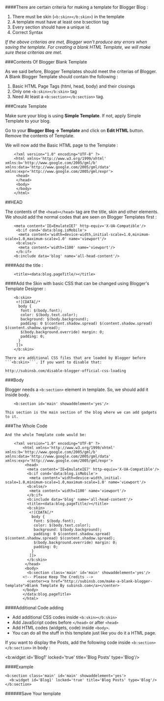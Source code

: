 ####There are certain criteria for making a template for Blogger Blog :

1. There must be skin (```<b:skin></b:skin>```) in the template
2. A template must have at least one b:section tag
3. Every section should have a unique id.
4. Correct Syntax

*If the above criterias are met, Blogger won't produce any errors when saving the template. For creating a blank HTML Template, we will make sure these criterias are met.*

###Contents Of Blogger Blank Template

As we said before, Blogger Templates should meet the criterias of Blogger. A Blank Blogger Template should contain the following :


1. Basic HTML Page Tags (html, head, body) and their closings
2. Only one ```<b:skin></b:skin>``` tag
3. Need At least a ```<b:section></b:section>``` tag.

###Create Template

Make sure your blog is using **Simple Template**. If not, apply Simple Template to your blog.

Go to your **Blogger Blog -> Template** and click on **Edit HTML** button. Remove the contents of Template.

We will now add the Basic HTML page to the Template :

```
    <?xml version="1.0" encoding="UTF-8" ?>
    <html xmlns='http://www.w3.org/1999/xhtml' xmlns:b='http://www.google.com/2005/gml/b' xmlns:data='http://www.google.com/2005/gml/data' xmlns:expr='http://www.google.com/2005/gml/expr'>
     <head>
     </head>
     <body>
     </body>
    </html>
```

##HEAD

The contents of the ```<head></head>``` tag are the title, skin and other elements. We should add the normal codes that are seen on Blogger Templates first :

```
    <meta content='IE=EmulateIE7' http-equiv='X-UA-Compatible'/> 
     <b:if cond='data:blog.isMobile'> 
      <meta content='width=device-width,initial-scale=1.0,minimum-scale=1.0,maximum-scale=1.0' name='viewport'/> 
     <b:else/> 
      <meta content='width=1100' name='viewport'/> 
     </b:if> 
    <b:include data='blog' name='all-head-content'/>
```

####Add the title :

```
    <title><data:blog.pageTitle/></title>
```

####Add the Skin with basic CSS that can be changed using Blogger's Template Designer :

```
    <b:skin>
     <![CDATA[/* 
      body { 
       font: $(body.font); 
       color: $(body.text.color); 
       background: $(body.background); 
       padding: 0 $(content.shadow.spread) $(content.shadow.spread) $(content.shadow.spread); 
       $(body.background.override) margin: 0; 
       padding: 0; 
      }
     ]]>
    </b:skin>
```

    There are additional CSS files that are loaded by Blogger before ```<b:skin>```. If you want to disable that:

```http://subinsb.com/disable-blogger-official-css-loading```

###Body

Blogger needs a ```<b:section>``` element in template. So, we should add it inside body.

```
    <b:section id='main' showaddelement='yes'/>
```

    This section is the main section of the blog where we can add gadgets to it.

###The Whole Code

    And the whole Template code would be:

```
    <?xml version="1.0" encoding="UTF-8" ?>
        <html xmlns='http://www.w3.org/1999/xhtml' xmlns:b='http://www.google.com/2005/gml/b' xmlns:data='http://www.google.com/2005/gml/data' xmlns:expr='http://www.google.com/2005/gml/expr'>
         <head>
          <meta content='IE=EmulateIE7' http-equiv='X-UA-Compatible'/> 
          <b:if cond='data:blog.isMobile'> 
           <meta content='width=device-width,initial-scale=1.0,minimum-scale=1.0,maximum-scale=1.0' name='viewport'/> 
          <b:else/> 
           <meta content='width=1100' name='viewport'/> 
          </b:if> 
          <b:include data='blog' name='all-head-content'/>
          <title><data:blog.pageTitle/></title>
          <b:skin>
           <![CDATA[/* 
            body { 
             font: $(body.font); 
             color: $(body.text.color); 
             background: $(body.background); 
             padding: 0 $(content.shadow.spread) $(content.shadow.spread) $(content.shadow.spread); 
             $(body.background.override) margin: 0; 
             padding: 0; 
            }
           ]]>
          </b:skin>
         </head>
         <body>
          <b:section class='main' id='main' showaddelement='yes'/>
        <!-- Please Keep The Credits -->
          <center><a href="http://subinsb.com/make-a-blank-blogger-template">Blank Template By subinsb.com</a></center>
        </body>
        </data:blog.pageTitle>
        </html>
```

####Additional Code adding

* Add additional CSS codes inside ```<b:skin></b:skin>```
* Add JavaScript codes before ```</head>``` or after ```<head>```
* Add HTML codes (widgets, code) inside ```<body>```.
* You can do all the stuff in this template just like you do it a HTML page.

If you want to display the Posts, add the following code inside ```<b:section></b:section>``` in body :

<b:widget id='Blog1' locked='true' title='Blog Posts' type='Blog'/>

####Example

    <b:section class='main' id='main' showaddelement='yes'>
      <b:widget id='Blog1' locked='true' title='Blog Posts' type='Blog'/>
    </b:section>

######Save Your template